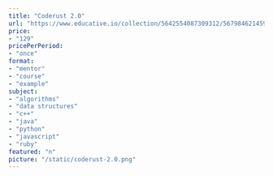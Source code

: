 ```yaml
---
title: "Coderust 2.0"
url: "https://www.educative.io/collection/5642554087309312/5679846214598656"
price: 
- "129"
pricePerPeriod: 
- "once"
format: 
- "mentor"
- "course"
- "example"
subject: 
- "algorithms"
- "data structures"
- "c++"
- "java"
- "python"
- "javascript"
- "ruby"
featured: "n"
picture: "/static/coderust-2.0.png"
---
```

